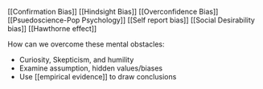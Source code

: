 [[Confirmation Bias]]
[[Hindsight Bias]]
[[Overconfidence Bias]]
[[Psuedoscience-Pop Psychology]]
[[Self report bias]]
[[Social Desirability bias]]
[[Hawthorne effect]]


How can we overcome these mental obstacles:
- Curiosity, Skepticism, and humility
- Examine assumption, hidden values/biases
- Use [[empirical evidence]] to draw conclusions